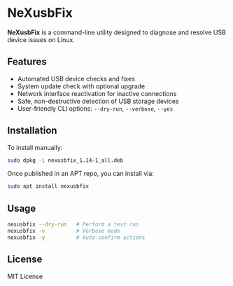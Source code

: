 # NeXusbFix

**NeXusbFix** is a command-line utility designed to diagnose and resolve USB device issues on Linux.

## Features
- Automated USB device checks and fixes
- System update check with optional upgrade
- Network interface reactivation for inactive connections
- Safe, non-destructive detection of USB storage devices
- User-friendly CLI options: `--dry-run`, `--verbose`, `--yes`

## Installation
To install manually:
```bash
sudo dpkg -i nexusbfix_1.14-1_all.deb
```
Once published in an APT repo, you can install via:
```bash
sudo apt install nexusbfix
```

## Usage
```bash
nexusbfix --dry-run   # Perform a test run
nexusbfix -v          # Verbose mode
nexusbfix -y          # Auto-confirm actions
```

## License
MIT License
